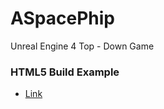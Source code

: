 # ASpacePhip
Unreal Engine 4 Top - Down Game
### HTML5 Build Example 

* [Link](http://krzysztofmadej.pl/Game/index.html)
```
```
